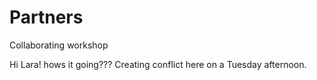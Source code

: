 # Partners
Collaborating workshop


Hi Lara! hows it going???
Creating conflict here on a Tuesday afternoon.